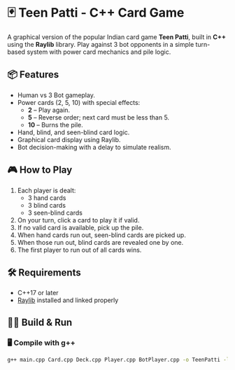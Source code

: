 # 🃏 Teen Patti - C++ Card Game

A graphical version of the popular Indian card game **Teen Patti**, built in **C++** using the **Raylib** library. Play against 3 bot opponents in a simple turn-based system with power card mechanics and pile logic.

## 📦 Features

- Human vs 3 Bot gameplay.
- Power cards (2, 5, 10) with special effects:
  - **2** – Play again.
  - **5** – Reverse order; next card must be less than 5.
  - **10** – Burns the pile.
- Hand, blind, and seen-blind card logic.
- Graphical card display using Raylib.
- Bot decision-making with a delay to simulate realism.

## 🎮 How to Play

1. Each player is dealt:
   - 3 hand cards
   - 3 blind cards
   - 3 seen-blind cards
2. On your turn, click a card to play it if valid.
3. If no valid card is available, pick up the pile.
4. When hand cards run out, seen-blind cards are picked up.
5. When those run out, blind cards are revealed one by one.
6. The first player to run out of all cards wins.

## 🛠️ Requirements

- C++17 or later
- [Raylib](https://www.raylib.com/) installed and linked properly

## 🧑‍💻 Build & Run

### 🖥️ Compile with g++

```bash
g++ main.cpp Card.cpp Deck.cpp Player.cpp BotPlayer.cpp -o TeenPatti -lraylib -lGL -lm -lpthread -ldl -lrt -lX11
